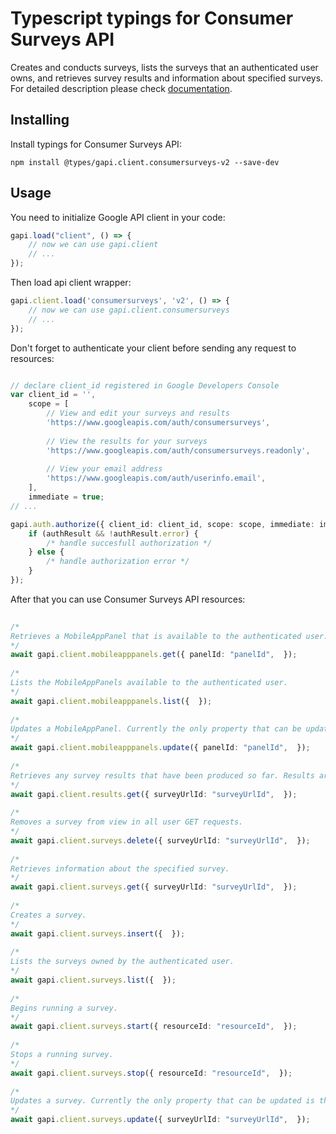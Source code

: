 # Typescript typings for Consumer Surveys API
Creates and conducts surveys, lists the surveys that an authenticated user owns, and retrieves survey results and information about specified surveys.
For detailed description please check [documentation](undefined).

## Installing

Install typings for Consumer Surveys API:
```
npm install @types/gapi.client.consumersurveys-v2 --save-dev
```

## Usage

You need to initialize Google API client in your code:
```typescript
gapi.load("client", () => { 
    // now we can use gapi.client
    // ... 
});
```

Then load api client wrapper:
```typescript
gapi.client.load('consumersurveys', 'v2', () => {
    // now we can use gapi.client.consumersurveys
    // ... 
});
```

Don't forget to authenticate your client before sending any request to resources:
```typescript

// declare client_id registered in Google Developers Console
var client_id = '',
    scope = [     
        // View and edit your surveys and results
        'https://www.googleapis.com/auth/consumersurveys',
    
        // View the results for your surveys
        'https://www.googleapis.com/auth/consumersurveys.readonly',
    
        // View your email address
        'https://www.googleapis.com/auth/userinfo.email',
    ],
    immediate = true;
// ...

gapi.auth.authorize({ client_id: client_id, scope: scope, immediate: immediate }, authResult => {
    if (authResult && !authResult.error) {
        /* handle succesfull authorization */
    } else {
        /* handle authorization error */
    }
});            
```

After that you can use Consumer Surveys API resources:

```typescript 
    
/* 
Retrieves a MobileAppPanel that is available to the authenticated user.  
*/
await gapi.client.mobileapppanels.get({ panelId: "panelId",  }); 
    
/* 
Lists the MobileAppPanels available to the authenticated user.  
*/
await gapi.client.mobileapppanels.list({  }); 
    
/* 
Updates a MobileAppPanel. Currently the only property that can be updated is the owners property.  
*/
await gapi.client.mobileapppanels.update({ panelId: "panelId",  }); 
    
/* 
Retrieves any survey results that have been produced so far. Results are formatted as an Excel file. You must add "?alt=media" to the URL as an argument to get results.  
*/
await gapi.client.results.get({ surveyUrlId: "surveyUrlId",  }); 
    
/* 
Removes a survey from view in all user GET requests.  
*/
await gapi.client.surveys.delete({ surveyUrlId: "surveyUrlId",  }); 
    
/* 
Retrieves information about the specified survey.  
*/
await gapi.client.surveys.get({ surveyUrlId: "surveyUrlId",  }); 
    
/* 
Creates a survey.  
*/
await gapi.client.surveys.insert({  }); 
    
/* 
Lists the surveys owned by the authenticated user.  
*/
await gapi.client.surveys.list({  }); 
    
/* 
Begins running a survey.  
*/
await gapi.client.surveys.start({ resourceId: "resourceId",  }); 
    
/* 
Stops a running survey.  
*/
await gapi.client.surveys.stop({ resourceId: "resourceId",  }); 
    
/* 
Updates a survey. Currently the only property that can be updated is the owners property.  
*/
await gapi.client.surveys.update({ surveyUrlId: "surveyUrlId",  });
```